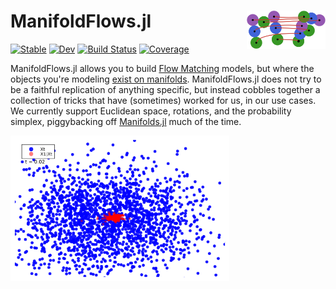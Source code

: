 # <img width="25%" src="./assets/logo.svg" align="right" /> ManifoldFlows.jl

[![Stable](https://img.shields.io/badge/docs-stable-blue.svg)](https://MurrellGroup.github.io/ManifoldFlows.jl/stable/)
[![Dev](https://img.shields.io/badge/docs-dev-blue.svg)](https://MurrellGroup.github.io/ManifoldFlows.jl/dev/)
[![Build Status](https://github.com/MurrellGroup/ManifoldFlows.jl/actions/workflows/CI.yml/badge.svg?branch=main)](https://github.com/MurrellGroup/ManifoldFlows.jl/actions/workflows/CI.yml?query=branch%3Amain)
[![Coverage](https://codecov.io/gh/MurrellGroup/ManifoldFlows.jl/branch/main/graph/badge.svg)](https://codecov.io/gh/MurrellGroup/ManifoldFlows.jl)

ManifoldFlows.jl allows you to build [Flow Matching](https://arxiv.org/pdf/2302.00482) models, but where the objects you're modeling [exist on manifolds](https://arxiv.org/abs/2302.03660). ManifoldFlows.jl does not try to be a faithful replication of anything specific, but instead cobbles together a collection of tricks that have (sometimes) worked for us, in our use cases. We currently support Euclidean space, rotations, and the probability simplex, piggybacking off [Manifolds.jl](https://github.com/JuliaManifolds/Manifolds.jl) much of the time.

<img src="./assets/spiral_animation.gif" width="350">